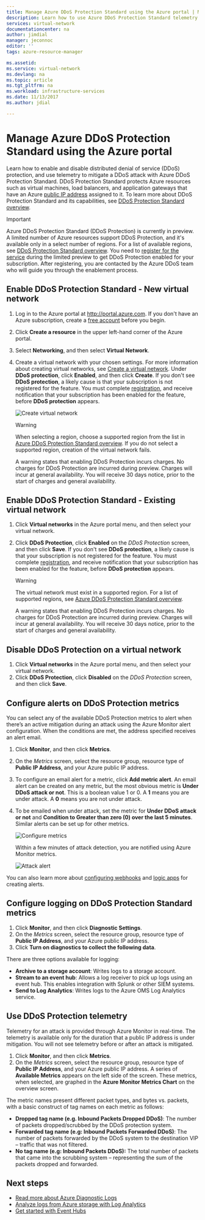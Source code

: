 ```yaml
---
title: Manage Azure DDoS Protection Standard using the Azure portal | Microsoft Docs
description: Learn how to use Azure DDoS Protection Standard telemetry in Azure Monitor to mitigate an attack.
services: virtual-network
documentationcenter: na
author: jimdial
manager: jeconnoc
editor: ''
tags: azure-resource-manager

ms.assetid: 
ms.service: virtual-network
ms.devlang: na
ms.topic: article
ms.tgt_pltfrm: na
ms.workload: infrastructure-services
ms.date: 11/13/2017
ms.author: jdial

---
```


# Manage Azure DDoS Protection Standard using the Azure portal

Learn how to enable and disable distributed denial of service (DDoS) protection, and use telemetry to mitigate a DDoS attack with Azure DDoS Protection Standard. DDoS Protection Standard protects Azure resources such as virtual machines, load balancers, and application gateways that have an Azure [public IP address](virtual-network-public-ip-address.md) assigned to it. To learn more about DDoS Protection Standard and its capabilities, see [DDoS Protection Standard overview](ddos-protection-overview.md). 

>[!IMPORTANT]
>Azure DDoS Protection Standard (DDoS Protection) is currently in preview. A limited number of Azure resources support DDoS Protection, and it's available only in a select number of regions. For a list of available regions, see [DDoS Protection Standard overview](ddos-protection-overview.md). You need to [register for the service](http://aka.ms/ddosprotection) during the limited preview to get DDoS Protection enabled for your subscription. After registering, you are contacted by the Azure DDoS team who will guide you through the enablement process. 

## Enable DDoS Protection Standard - New virtual network

1. Log in to the Azure portal at http://portal.azure.com. If you don't have an Azure subscription, create a [free account](https://azure.microsoft.com/free/?WT.mc_id=A261C142F) before you begin.
2. Click **Create a resource** in the upper left-hand corner of the Azure portal.
3. Select **Networking**, and then select **Virtual Network**.
4. Create a virtual network with your chosen settings. For more information about creating virtual networks, see [Create a virtual network](virtual-networks-create-vnet-arm-pportal.md). Under **DDoS protection**, click **Enabled**, and then click **Create**. If you don't see **DDoS protection**, a likely cause is that your subscription is not registered for the feature. You must complete [registration](http://aka.ms/ddosprotection), and receive notification that your subscription has been enabled for the feature, before **DDoS protection** appears.

    ![Create virtual network](./media/ddos-protection-manage-portal/ddos-create-vnet.png)   

    > [!WARNING]
    > When selecting a region, choose a supported region from the list in [Azure DDoS Protection Standard overview](ddos-protection-overview.md). If you do not select a supported region, creation of the virtual network fails.

    A warning states that enabling DDoS Protection incurs charges. No charges for DDoS Protection are incurred during preview. Charges will incur at general availability. You will receive 30 days notice, prior to the start of charges and general availability.

## Enable DDoS Protection Standard - Existing virtual network 

1. Click **Virtual networks** in the Azure portal menu, and then select your virtual network.
2. Click **DDoS Protection**, click **Enabled** on the *DDoS Protection* screen, and then click **Save**. If you don't see **DDoS protection**, a likely cause is that your subscription is not registered for the feature. You must complete [registration](http://aka.ms/ddosprotection), and receive notification that your subscription has been enabled for the feature, before **DDoS protection** appears. 

    > [!WARNING]
    > The virtual network must exist in a supported region. For a list of supported regions, see [Azure DDoS Protection Standard overview](ddos-protection-overview.md).

    A warning states that enabling DDoS Protection incurs charges. No charges for DDoS Protection are incurred during preview. Charges will incur at general availability. You will receive 30 days notice, prior to the start of charges and general availability.

## Disable DDoS Protection on a virtual network

1. Click **Virtual networks** in the Azure portal menu, and then select your virtual network.
2. Click **DDoS Protection**, click **Disabled** on the *DDoS Protection* screen, and then click **Save**.

## Configure alerts on DDoS Protection metrics

You can select any of the available DDoS Protection metrics to alert when there’s an active mitigation during an attack using the Azure Monitor alert configuration. When the conditions are met, the address specified receives an alert email.

1. Click **Monitor**, and then click **Metrics**.
2. On the *Metrics* screen, select the resource group, resource type of **Public IP Address**, and your Azure public IP address.
3. To configure an email alert for a metric, click **Add metric alert**. An email alert can be created on any metric, but the most obvious metric is **Under DDoS attack or not**. This is a boolean value 1 or 0. A **1** means you are under attack. A **0** means you are not under attack.
4. To be emailed when under attack, set the metric for **Under DDoS attack or not** and **Condition to Greater than zero (0) over the last 5 minutes**. Similar alerts can be set up for other metrics.

    ![Configure metrics](./media/ddos-protection-manage-portal/ddos-metrics.png)

    Within a few minutes of attack detection, you are notified using Azure Monitor metrics.

    ![Attack alert](./media/ddos-protection-manage-portal/ddos-alert.png) 

You can also learn more about [configuring webhooks](../monitoring-and-diagnostics/insights-webhooks-alerts.md) and [logic apps](../logic-apps/logic-apps-overview.md) for creating alerts.

## Configure logging on DDoS Protection Standard metrics

1. Click **Monitor**, and then click **Diagnostic Settings**.
2. On the *Metrics* screen, select the resource group, resource type of **Public IP Address**, and your Azure public IP address.
3. Click **Turn on diagnostics to collect the following data**.

There are three options available for logging:

- **Archive to a storage account**: Writes logs to a storage account.
- **Stream to an event hub**: Allows a log receiver to pick up logs using an event hub. This enables integration with Splunk or other SIEM systems.
- **Send to Log Analytics**: Writes logs to the Azure OMS Log Analytics service.

## Use DDoS Protection telemetry

Telemetry for an attack is provided through Azure Monitor in real-time. The telemetry is available only for the duration that a public IP address is under mitigation. You will not see telemetry before or after an attack is mitigated.

1. Click **Monitor**, and then click **Metrics**. 
2. On the *Metrics* screen, select the resource group, resource type of **Public IP Address**, and your Azure public IP address. A series of **Available Metrics** appears on the left side of the screen. These metrics, when selected, are graphed in the **Azure Monitor Metrics Chart** on the overview screen. 

The metric names present different packet types, and bytes vs. packets, with a basic construct of tag names on each metric as follows:

- **Dropped tag name (e.g. Inbound Packets Dropped DDoS)**: The number of packets dropped/scrubbed by the DDoS protection system.
- **Forwarded tag name (e.g: Inbound Packets Forwarded DDoS)**: The number of packets forwarded by the DDoS system to the destination VIP – traffic that was not filtered.
- **No tag name (e.g:  Inbound Packets DDoS):** The total number of packets that came into the scrubbing system – representing the sum of the packets dropped and forwarded.

## Next steps

- [Read more about Azure Diagnostic Logs](../monitoring-and-diagnostics/monitoring-overview-of-diagnostic-logs.md?toc=%2fazure%2fvirtual-network%2ftoc.json)
- [Analyze logs from Azure storage with Log Analytics](../log-analytics/log-analytics-azure-storage.md?toc=%2fazure%2fvirtual-network%2ftoc.json)
- [Get started with Event Hubs](../event-hubs/event-hubs-csharp-ephcs-getstarted.md?toc=%2fazure%2fvirtual-network%2ftoc.json)